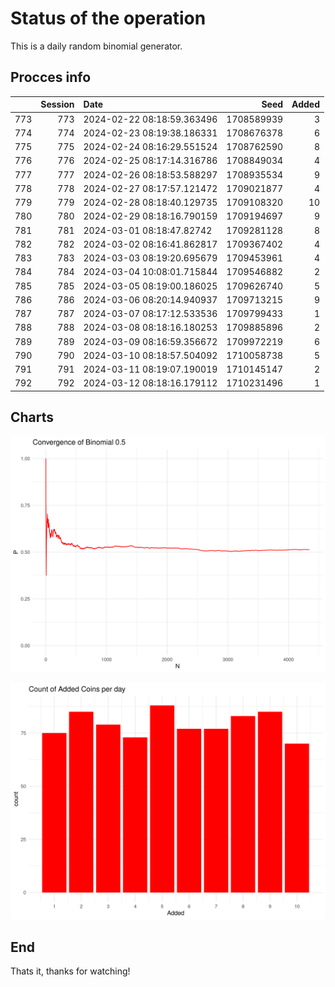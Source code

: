 # Status of the operation
  
  This is a daily random binomial generator.
  
## Procces info

|    | Session|Date                       |       Seed| Added|
|:---|-------:|:--------------------------|----------:|-----:|
|773 |     773|2024-02-22 08:18:59.363496 | 1708589939|     3|
|774 |     774|2024-02-23 08:19:38.186331 | 1708676378|     6|
|775 |     775|2024-02-24 08:16:29.551524 | 1708762590|     8|
|776 |     776|2024-02-25 08:17:14.316786 | 1708849034|     4|
|777 |     777|2024-02-26 08:18:53.588297 | 1708935534|     9|
|778 |     778|2024-02-27 08:17:57.121472 | 1709021877|     4|
|779 |     779|2024-02-28 08:18:40.129735 | 1709108320|    10|
|780 |     780|2024-02-29 08:18:16.790159 | 1709194697|     9|
|781 |     781|2024-03-01 08:18:47.82742  | 1709281128|     8|
|782 |     782|2024-03-02 08:16:41.862817 | 1709367402|     4|
|783 |     783|2024-03-03 08:19:20.695679 | 1709453961|     4|
|784 |     784|2024-03-04 10:08:01.715844 | 1709546882|     2|
|785 |     785|2024-03-05 08:19:00.186025 | 1709626740|     5|
|786 |     786|2024-03-06 08:20:14.940937 | 1709713215|     9|
|787 |     787|2024-03-07 08:17:12.533536 | 1709799433|     1|
|788 |     788|2024-03-08 08:18:16.180253 | 1709885896|     2|
|789 |     789|2024-03-09 08:16:59.356672 | 1709972219|     6|
|790 |     790|2024-03-10 08:18:57.504092 | 1710058738|     5|
|791 |     791|2024-03-11 08:19:07.190019 | 1710145147|     2|
|792 |     792|2024-03-12 08:18:16.179112 | 1710231496|     1|

## Charts 

![](charts/plot1.png)

![](charts/plot2.png)

## End

Thats it, thanks for watching!
